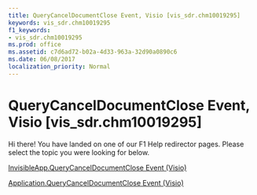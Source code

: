 ```yaml
---
title: QueryCancelDocumentClose Event, Visio [vis_sdr.chm10019295]
keywords: vis_sdr.chm10019295
f1_keywords:
- vis_sdr.chm10019295
ms.prod: office
ms.assetid: c7d6ad72-b02a-4d33-963a-32d90a0890c6
ms.date: 06/08/2017
localization_priority: Normal
---
```



# QueryCancelDocumentClose Event, Visio [vis_sdr.chm10019295]

Hi there! You have landed on one of our F1 Help redirector pages. Please select the topic you were looking for below.

[InvisibleApp.QueryCancelDocumentClose Event (Visio)](http://msdn.microsoft.com/library/70d38ab1-2468-faa8-85f7-0d2022f314ef%28Office.15%29.aspx)

[Application.QueryCancelDocumentClose Event (Visio)](http://msdn.microsoft.com/library/5d58168d-ed84-943e-26b6-16246c907e52%28Office.15%29.aspx)


